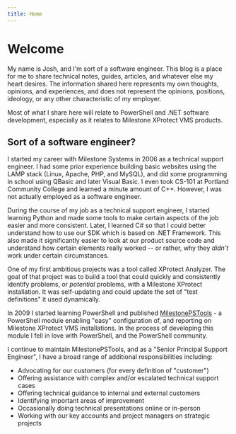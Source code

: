 ```yaml
---
title: Home
---
```


# Welcome

My name is Josh, and I'm sort of a software engineer. This blog is a place for
me to share technical notes, guides, articles, and whatever else my heart
desires. The information shared here represents my own thoughts, opinions, and
experiences, and does not represent the opinions, positions, ideology, or any
other characteristic of my employer.

Most of what I share here will relate to PowerShell and .NET software
development, especially as it relates to Milestone XProtect VMS products.

## Sort of a software engineer?

I started my career with Milestone Systems in 2006 as a technical support
engineer. I had some prior experience building basic websites using the LAMP
stack (Linux, Apache, PHP, and MySQL), and did some programming in school using
QBasic and later Visual Basic. I even took CS-101 at Portland Community College
and learned a minute amount of C++. However, I was not actually employed as a
software engineer.

During the course of my job as a technical support engineer, I started learning
Python and made some tools to make certain aspects of the job easier and more
consistent. Later, I learned C# so that I could better understand how to use
our SDK which is based on .NET Framework. This also made it significantly
easier to look at our product source code and understand how certain elements
really worked -- or rather, why they _didn't_ work under certain circumstances.

One of my first ambitious projects was a tool called XProtect Analyzer. The
goal of that project was to build a tool that could quickly and consistently
identify problems, or _potential_ problems, with a Milestone XProtect
installation. It was self-updating and could update the set of
"test definitions" it used dynamically.

In 2009 I started learning PowerShell and published [MilestonePSTools](https://www.milestonepstools.com) - a
PowerShell module enabling "easy" configuration of, and reporting on Milestone
XProtect VMS installations. In the process of developing this module I fell in
love with PowerShell, and the PowerShell community.

I continue to maintain MilestonePSTools, and as a "Senior Principal Support
Engineer", I have a broad range of additional responsibilities including:

- Advocating for our customers (for every definition of "customer")
- Offering assistance with complex and/or escalated technical support cases
- Offering technical guidance to internal and external customers
- Identifying important areas of improvement
- Occasionally doing technical presentations online or in-person
- Working with our key accounts and project managers on strategic projects
